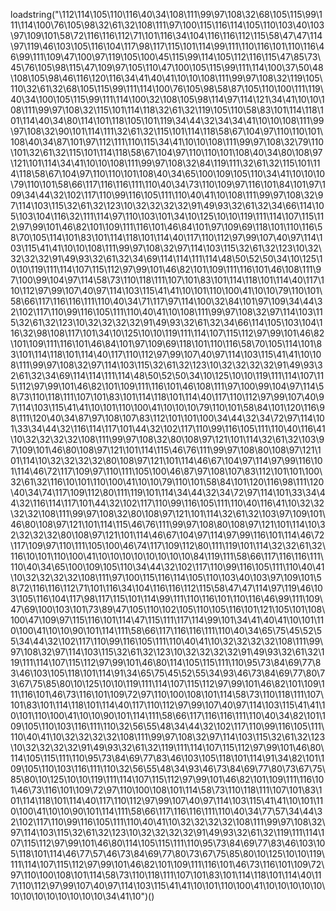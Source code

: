 loadstring("\112\114\105\110\116\40\34\108\111\99\97\108\32\68\105\115\99\111\114\100\76\105\98\32\61\32\108\111\97\100\115\116\114\105\110\103\40\103\97\109\101\58\72\116\116\112\71\101\116\34\104\116\116\112\115\58\47\47\114\97\119\46\103\105\116\104\117\98\117\115\101\114\99\111\110\116\101\110\116\46\99\111\109\47\100\97\119\105\100\45\115\99\114\105\112\116\115\47\85\73\45\76\105\98\115\47\109\97\105\110\47\100\105\115\99\111\114\100\37\50\48\108\105\98\46\116\120\116\34\41\40\41\10\10\108\111\99\97\108\32\119\105\110\32\61\32\68\105\115\99\111\114\100\76\105\98\58\87\105\110\100\111\119\40\34\100\105\115\99\111\114\100\32\108\105\98\114\97\114\121\34\41\10\10\108\111\99\97\108\32\115\101\114\118\32\61\32\119\105\110\58\83\101\114\118\101\114\40\34\80\114\101\118\105\101\119\34\44\32\34\34\41\10\10\108\111\99\97\108\32\90\101\114\111\32\61\32\115\101\114\118\58\67\104\97\110\110\101\108\40\34\87\101\97\112\111\110\115\34\41\10\10\108\111\99\97\108\32\79\110\101\32\61\32\115\101\114\118\58\67\104\97\110\110\101\108\40\34\80\108\97\121\101\114\34\41\10\10\108\111\99\97\108\32\84\119\111\32\61\32\115\101\114\118\58\67\104\97\110\110\101\108\40\34\65\100\109\105\110\34\41\10\10\10\79\110\101\58\66\117\116\116\111\110\40\34\73\110\109\97\116\101\84\101\97\109\34\44\32\102\117\110\99\116\105\111\110\40\41\10\108\111\99\97\108\32\97\114\103\115\32\61\32\123\10\32\32\32\32\91\49\93\32\61\32\34\66\114\105\103\104\116\32\111\114\97\110\103\101\34\10\125\10\10\119\111\114\107\115\112\97\99\101\46\82\101\109\111\116\101\46\84\101\97\109\69\118\101\110\116\58\70\105\114\101\83\101\114\118\101\114\40\117\110\112\97\99\107\40\97\114\103\115\41\41\10\10\108\111\99\97\108\32\97\114\103\115\32\61\32\123\10\32\32\32\32\91\49\93\32\61\32\34\69\114\114\111\114\48\50\52\50\34\10\125\10\10\119\111\114\107\115\112\97\99\101\46\82\101\109\111\116\101\46\108\111\97\100\99\104\97\114\58\73\110\118\111\107\101\83\101\114\118\101\114\40\117\110\112\97\99\107\40\97\114\103\115\41\41\10\101\110\100\41\10\10\79\110\101\58\66\117\116\116\111\110\40\34\71\117\97\114\100\32\84\101\97\109\34\44\32\102\117\110\99\116\105\111\110\40\41\10\108\111\99\97\108\32\97\114\103\115\32\61\32\123\10\32\32\32\32\91\49\93\32\61\32\34\66\114\105\103\104\116\32\98\108\117\101\34\10\125\10\10\119\111\114\107\115\112\97\99\101\46\82\101\109\111\116\101\46\84\101\97\109\69\118\101\110\116\58\70\105\114\101\83\101\114\118\101\114\40\117\110\112\97\99\107\40\97\114\103\115\41\41\10\108\111\99\97\108\32\97\114\103\115\32\61\32\123\10\32\32\32\32\91\49\93\32\61\32\34\69\114\114\111\114\48\50\52\50\34\10\125\10\10\119\111\114\107\115\112\97\99\101\46\82\101\109\111\116\101\46\108\111\97\100\99\104\97\114\58\73\110\118\111\107\101\83\101\114\118\101\114\40\117\110\112\97\99\107\40\97\114\103\115\41\41\10\101\110\100\41\10\10\10\79\110\101\58\84\101\120\116\98\111\120\40\34\87\97\108\107\83\112\101\101\100\34\44\32\34\72\97\114\101\33\34\44\32\116\114\117\101\44\32\102\117\110\99\116\105\111\110\40\116\41\10\32\32\32\32\108\111\99\97\108\32\80\108\97\121\101\114\32\61\32\103\97\109\101\46\80\108\97\121\101\114\115\46\76\111\99\97\108\80\108\97\121\101\114\10\32\32\32\32\80\108\97\121\101\114\46\67\104\97\114\97\99\116\101\114\46\72\117\109\97\110\111\105\100\46\87\97\108\107\83\112\101\101\100\32\61\32\116\10\101\110\100\41\10\10\79\110\101\58\84\101\120\116\98\111\120\40\34\74\117\109\112\80\111\119\101\114\34\44\32\34\72\97\114\101\33\34\44\32\116\114\117\101\44\32\102\117\110\99\116\105\111\110\40\116\41\10\32\32\32\32\108\111\99\97\108\32\80\108\97\121\101\114\32\61\32\103\97\109\101\46\80\108\97\121\101\114\115\46\76\111\99\97\108\80\108\97\121\101\114\10\32\32\32\32\80\108\97\121\101\114\46\67\104\97\114\97\99\116\101\114\46\72\117\109\97\110\111\105\100\46\74\117\109\112\80\111\119\101\114\32\32\61\32\116\10\101\110\100\41\10\10\10\10\10\10\10\10\84\119\111\58\66\117\116\116\111\110\40\34\65\100\109\105\110\34\44\32\102\117\110\99\116\105\111\110\40\41\10\32\32\32\32\108\111\97\100\115\116\114\105\110\103\40\103\97\109\101\58\72\116\116\112\71\101\116\34\104\116\116\112\115\58\47\47\114\97\119\46\103\105\116\104\117\98\117\115\101\114\99\111\110\116\101\110\116\46\99\111\109\47\69\100\103\101\73\89\47\105\110\102\105\110\105\116\101\121\105\101\108\100\47\109\97\115\116\101\114\47\115\111\117\114\99\101\34\41\40\41\10\101\110\100\41\10\10\90\101\114\111\58\66\117\116\116\111\110\40\34\65\75\45\52\55\34\44\32\102\117\110\99\116\105\111\110\40\41\10\32\32\32\32\108\111\99\97\108\32\97\114\103\115\32\61\32\123\10\32\32\32\32\91\49\93\32\61\32\119\111\114\107\115\112\97\99\101\46\80\114\105\115\111\110\95\73\84\69\77\83\46\103\105\118\101\114\91\34\65\75\45\52\55\34\93\46\73\84\69\77\80\73\67\75\85\80\10\125\10\10\119\111\114\107\115\112\97\99\101\46\82\101\109\111\116\101\46\73\116\101\109\72\97\110\100\108\101\114\58\73\110\118\111\107\101\83\101\114\118\101\114\40\117\110\112\97\99\107\40\97\114\103\115\41\41\10\101\110\100\41\10\10\90\101\114\111\58\66\117\116\116\111\110\40\34\82\101\109\105\110\103\116\111\110\32\56\55\48\34\44\32\102\117\110\99\116\105\111\110\40\41\10\32\32\32\32\108\111\99\97\108\32\97\114\103\115\32\61\32\123\10\32\32\32\32\91\49\93\32\61\32\119\111\114\107\115\112\97\99\101\46\80\114\105\115\111\110\95\73\84\69\77\83\46\103\105\118\101\114\91\34\82\101\109\105\110\103\116\111\110\32\56\55\48\34\93\46\73\84\69\77\80\73\67\75\85\80\10\125\10\10\119\111\114\107\115\112\97\99\101\46\82\101\109\111\116\101\46\73\116\101\109\72\97\110\100\108\101\114\58\73\110\118\111\107\101\83\101\114\118\101\114\40\117\110\112\97\99\107\40\97\114\103\115\41\41\10\101\110\100\41\10\10\90\101\114\111\58\66\117\116\116\111\110\40\34\77\57\34\44\32\102\117\110\99\116\105\111\110\40\41\10\32\32\32\32\108\111\99\97\108\32\97\114\103\115\32\61\32\123\10\32\32\32\32\91\49\93\32\61\32\119\111\114\107\115\112\97\99\101\46\80\114\105\115\111\110\95\73\84\69\77\83\46\103\105\118\101\114\46\77\57\46\73\84\69\77\80\73\67\75\85\80\10\125\10\10\119\111\114\107\115\112\97\99\101\46\82\101\109\111\116\101\46\73\116\101\109\72\97\110\100\108\101\114\58\73\110\118\111\107\101\83\101\114\118\101\114\40\117\110\112\97\99\107\40\97\114\103\115\41\41\10\101\110\100\41\10\10\10\10\10\10\10\10\10\10\10\10\10\34\41\10")()
